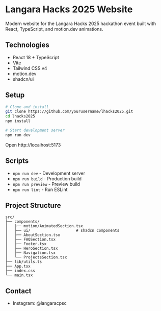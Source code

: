 # Langara Hacks 2025 Website

Modern website for the Langara Hacks 2025 hackathon event built with React, TypeScript, and motion.dev animations.

## Technologies

- React 18 + TypeScript
- Vite
- Tailwind CSS v4
- motion.dev
- shadcn/ui

## Setup

```bash
# Clone and install
git clone https://github.com/yourusername/lhacks2025.git
cd lhacks2025
npm install

# Start development server
npm run dev
```

Open http://localhost:5173

## Scripts

- `npm run dev` - Development server
- `npm run build` - Production build
- `npm run preview` - Preview build
- `npm run lint` - Run ESLint

## Project Structure

```
src/
├── components/
│   ├── motion/AnimatedSection.tsx
│   ├── ui/                    # shadcn components
│   ├── AboutSection.tsx
│   ├── FAQSection.tsx
│   ├── Footer.tsx
│   ├── HeroSection.tsx
│   ├── Navigation.tsx
│   └── ProjectsSection.tsx
├── lib/utils.ts
├── App.tsx
├── index.css
└── main.tsx
```

## Contact

- Instagram: @langaracpsc
